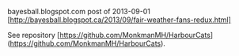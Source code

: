 bayesball.blogspot.com post of 2013-09-01
[http://bayesball.blogspot.ca/2013/09/fair-weather-fans-redux.html]

See repository [https://github.com/MonkmanMH/HarbourCats] (https://github.com/MonkmanMH/HarbourCats).

